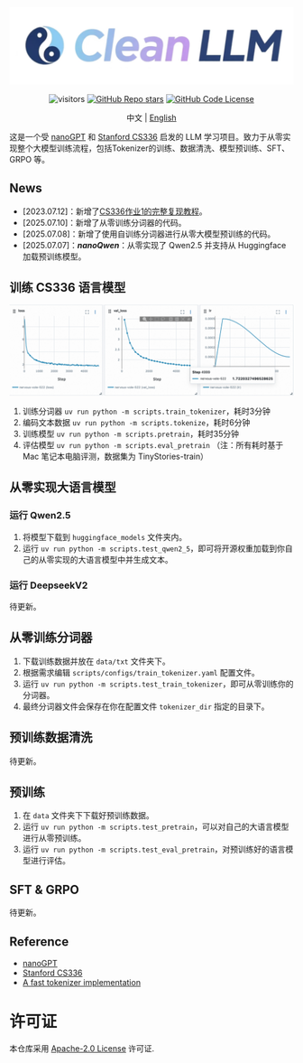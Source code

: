 <div align="center">

![logo](assets/logo3.jpg)

</div>

<div align="center">

![visitors](https://visitor-badge.laobi.icu/badge?page_id=wingAGI/clean-llm)
[![GitHub Repo stars](https://img.shields.io/github/stars/wingAGI/clean-llm?style=social)](https://github.com/wingAGI/clean-llm/stargazers)
[![GitHub Code License](https://img.shields.io/github/license/wingAGI/clean-llm)](LICENSE)

</div>

<div align="center">

中文 | [English](./README_en.md)

</div>

这是一个受 [nanoGPT](https://github.com/karpathy/nanoGPT) 和 [Stanford CS336](https://github.com/stanford-cs336) 启发的 LLM 学习项目。致力于从零实现整个大模型训练流程，包括Tokenizer的训练、数据清洗、模型预训练、SFT、GRPO 等。

## News
- [2023.07.12]：新增了[CS336作业1的完整复现教程](./guide.md)。
- [2025.07.10]：新增了从零训练分词器的代码。
- [2025.07.08]：新增了使用自训练分词器进行从零大模型预训练的代码。
- [2025.07.07]：***nanoQwen***：从零实现了 Qwen2.5 并支持从 Huggingface 加载预训练模型。

## 训练 CS336 语言模型
![cs336_lm_pretrain](assets/pretrain_tinystories_loss.png)
1. 训练分词器 `uv run python -m scripts.train_tokenizer`，耗时3分钟
2. 编码文本数据 `uv run python -m scripts.tokenize`，耗时6分钟
3. 训练模型 `uv run python -m scripts.pretrain`，耗时35分钟
4. 评估模型 `uv run python -m scripts.eval_pretrain`
（注：所有耗时基于 Mac 笔记本电脑评测，数据集为 TinyStories-train）

## 从零实现大语言模型

### 运行 Qwen2.5
1. 将模型下载到 `huggingface_models` 文件夹内。
2. 运行 `uv run python -m scripts.test_qwen2_5`，即可将开源权重加载到你自己的从零实现的大语言模型中并生成文本。

### 运行 DeepseekV2
待更新。

## 从零训练分词器

1. 下载训练数据并放在 `data/txt` 文件夹下。
2. 根据需求编辑 `scripts/configs/train_tokenizer.yaml` 配置文件。
3. 运行 `uv run python -m scripts.test_train_tokenizer`，即可从零训练你的分词器。
4. 最终分词器文件会保存在你在配置文件 `tokenizer_dir` 指定的目录下。

## 预训练数据清洗
待更新。

## 预训练
1. 在 `data` 文件夹下下载好预训练数据。
2. 运行 `uv run python -m scripts.test_pretrain`，可以对自己的大语言模型进行从零预训练。
3. 运行 `uv run python -m scripts.test_eval_pretrain`，对预训练好的语言模型进行评估。

## SFT & GRPO
待更新。

## Reference
- [nanoGPT](https://github.com/karpathy/nanoGPT)
- [Stanford CS336](https://cs336.stanford.edu/)
- [A fast tokenizer implementation](https://zhuanlan.zhihu.com/p/1920487178846344415)


# 许可证

本仓库采用 [Apache-2.0 License](LICENSE) 许可证.
